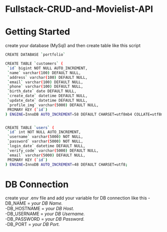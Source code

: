 # Fullstack-CRUD-and-Movielist-API
# Getting Started
 create your database (MySql) and then create table like this script
 
 ```bash
CREATE DATABASE `portfolio`

CREATE TABLE `customers` (
  `id` bigint NOT NULL AUTO_INCREMENT,
  `name` varchar(100) DEFAULT NULL,
  `address` varchar(100) DEFAULT NULL,
  `email` varchar(100) DEFAULT NULL,
  `phone` varchar(100) DEFAULT NULL,
  `birth_date` date DEFAULT NULL,
  `create_date` datetime DEFAULT NULL,
  `update_date` datetime DEFAULT NULL,
  `profile_img` varchar(5000) DEFAULT NULL,
  PRIMARY KEY (`id`)
) ENGINE=InnoDB AUTO_INCREMENT=58 DEFAULT CHARSET=utf8mb4 COLLATE=utf8mb4_0900_ai_ci;


CREATE TABLE `users` (
  `id` int NOT NULL AUTO_INCREMENT,
  `username` varchar(5000) NOT NULL,
  `password` varchar(5000) NOT NULL,
  `login_date` datetime DEFAULT NULL,
  `verify_code` varchar(5000) DEFAULT NULL,
  `email` varchar(5000) DEFAULT NULL,
  PRIMARY KEY (`id`)
) ENGINE=InnoDB AUTO_INCREMENT=48 DEFAULT CHARSET=utf8;


```

# DB Connection
create your .env file and add your variable for DB connection like this 
-DB_NAME = *your DB Name.*\
-DB_HOSTNAME = *your DB Host.*\
-DB_USERNAME = *your DB Username.*\
-DB_PASSWORD = *your DB Password.*\
-DB_PORT = *your DB Port.*
